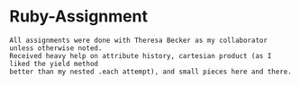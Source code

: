 Ruby-Assignment
===============

    All assignments were done with Theresa Becker as my collaborator unless otherwise noted.
    Received heavy help on attribute history, cartesian product (as I liked the yield method
    better than my nested .each attempt), and small pieces here and there.

    

